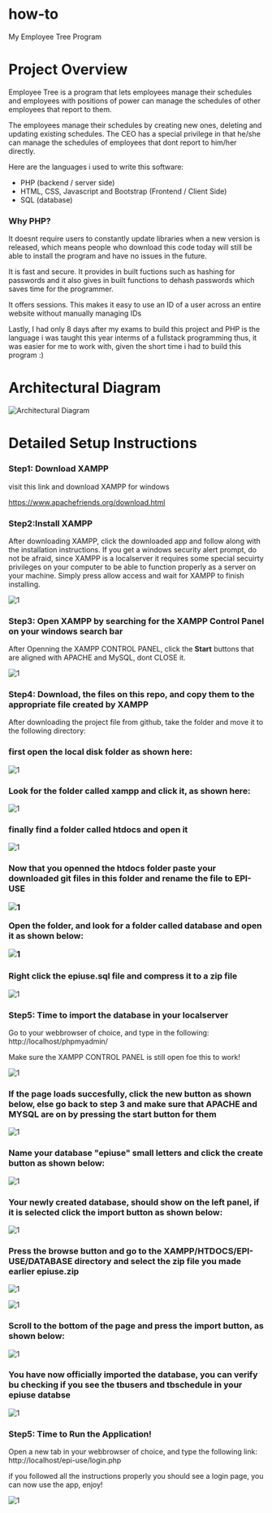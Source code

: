# how-to
My Employee Tree Program

<h1>Project Overview</h1>
Employee Tree is a program that lets employees manage their schedules and employees with positions of power can manage the schedules of other employees that report to them.

The employees manage their schedules by creating new ones, deleting and updating existing schedules. The CEO has a special privilege in that he/she can manage the schedules of employees that dont report to him/her directly.

Here are the languages i used to write this software:

<ul>
  <li>PHP (backend / server side)</li>
  <li>HTML, CSS, Javascript and Bootstrap (Frontend / Client Side)</li>
  <li>SQL (database)</li>
</ul>

<h3> Why PHP?</h3>
It doesnt require users to constantly update libraries when a new version is released, which means people who download this code today will still be able to install the program and have no issues in the future.

It is fast and secure. It provides in built fuctions such as hashing for passwords and it also gives in built functions to dehash passwords which saves time for the programmer.

It offers sessions. This makes it easy to use an ID of a user across an entire website without manually managing IDs

Lastly, I had only 8 days after my exams to build this project and PHP is the language i was taught this year interms of a fullstack programming thus, it was easier for me to work with, given the short time i had to build this program :)

<h1>Architectural Diagram</h1>

![Architectural Diagram](https://user-images.githubusercontent.com/85521815/206405910-ef42c677-b1f8-4721-9eb7-3532ed486550.png)

<h1>Detailed Setup Instructions</h1>

<h3>Step1: Download XAMPP</h3>
  visit this link and download XAMPP for windows
  
  https://www.apachefriends.org/download.html
  
  <h3>Step2:Install XAMPP</h3>
  After downloading XAMPP, click the downloaded app and follow along with the installation instructions. If you get a windows security alert prompt, do not be afraid, since XAMPP is a localserver it requires some special secuirty privileges on your computer to be able to function properly as a server on your machine. Simply press allow access and wait for XAMPP to finish installing.
 
 
  
![1](https://user-images.githubusercontent.com/85521815/206415385-5cf4d59d-95bb-4706-923d-127646a927dd.png)

<h3>Step3: Open XAMPP by searching for the XAMPP Control Panel on your windows search bar</h3>

After Openning the XAMPP CONTROL PANEL, click the <b>Start</b> buttons that are aligned with APACHE and MySQL, dont CLOSE it.

![1](https://user-images.githubusercontent.com/85521815/206416559-37aec876-1fe1-4695-a3fc-4590877b534e.png)


<h3>Step4: Download, the files on this repo, and copy them to the appropriate file created by XAMPP</h3>

After downloading the project file from github, take the folder and move it to the following directory:
<h3>first open the local disk folder as shown here:</h3>

![1](https://user-images.githubusercontent.com/85521815/206418606-bb000ba0-edd0-422a-af49-53aa74ef9434.png)

<h3>Look for the folder called xampp and click it, as shown here:</h3>

![1](https://user-images.githubusercontent.com/85521815/206419157-0e2fedd7-1cb6-44e3-8479-1e6a6937fadb.png)

<h3> finally find a folder called htdocs and open it</h3>

![1](https://user-images.githubusercontent.com/85521815/206419869-762aa414-ad16-4bca-8437-1418beeee7d6.png)

<h3>Now that you openned the htdocs folder paste your downloaded git files in this folder and rename the file to EPI-USE
  
  
![1](https://user-images.githubusercontent.com/85521815/206421351-b648bcb3-2fa7-446f-98a3-7859dd06bb8e.png)

 Open the folder, and look for a folder called database and open it as shown below:
  
  ![1](https://user-images.githubusercontent.com/85521815/206421878-fe04eadf-3112-44ce-ae74-21715f1223cc.png)
  
  <h3>Right click the epiuse.sql file and compress it to a zip file</h3>
  
  ![1](https://user-images.githubusercontent.com/85521815/206425778-66467c5e-542f-4b52-a1e7-c7677556d8db.png)


<h3>Step5: Time to import the database in your localserver</h3>
  
  Go to your webbrowser of choice, and type in the following: http://localhost/phpmyadmin/
  
  Make sure the XAMPP CONTROL PANEL is still open foe this to work!
  
  ![1](https://user-images.githubusercontent.com/85521815/206423463-9b2afc2b-809b-4fa2-b2d3-82682a621f42.png)
  
  <h3>If the page loads succesfully, click the new button as shown below, else go back to step 3 and make sure that APACHE and MYSQL are on by pressing the start button for them </h3>
  
  ![1](https://user-images.githubusercontent.com/85521815/206427197-43bda1c7-3562-4cd2-92d7-94079ad5aba4.png)

  <h3> Name your database "epiuse" small letters and click the create button as shown below:</h3>
  
  ![1](https://user-images.githubusercontent.com/85521815/206427730-ff194ef6-aa65-4c85-af3c-3388bb4137cd.png)
  
  <h3>Your newly created database, should show on the left panel, if it is selected click the import button as shown below:</h3>
  
  ![1](https://user-images.githubusercontent.com/85521815/206428722-c5619bce-065f-428c-9f72-7dfd33557cd4.png)
  
  <h3>Press the browse button and go to the XAMPP/HTDOCS/EPI-USE/DATABASE directory and select the zip file you made earlier epiuse.zip </h3>
  
  
![1](https://user-images.githubusercontent.com/85521815/206430640-80d9ce0a-b813-450c-9582-e17a9f7e6e9e.png)

  
![1](https://user-images.githubusercontent.com/85521815/206430350-7cad51d5-906a-43db-b4a3-c223ab94ad92.png)
  
  <h3>Scroll to the bottom of the page and press the import button, as shown below:</h3>
  
![1](https://user-images.githubusercontent.com/85521815/206431341-867240a0-7914-4815-9d61-b711fb912068.png)
  
<h3>You have now officially imported the database, you can verify bu checking if you see the tbusers and tbschedule in your epiuse databse</h3>
  
  ![1](https://user-images.githubusercontent.com/85521815/206431837-a5a9a4b0-a660-44cb-8891-87165999a86e.png)

  <h3>Step5: Time to Run the Application!</h3>
  
  Open a new tab in your webbrowser of choice, and type the following link: http://localhost/epi-use/login.php
  
  if you followed all the instructions properly you should see a login page, you can now use the app, enjoy!
  
  ![1](https://user-images.githubusercontent.com/85521815/206432595-81cd2994-da53-4469-9995-a9cfda02ee1b.png)

  
  
  

  

